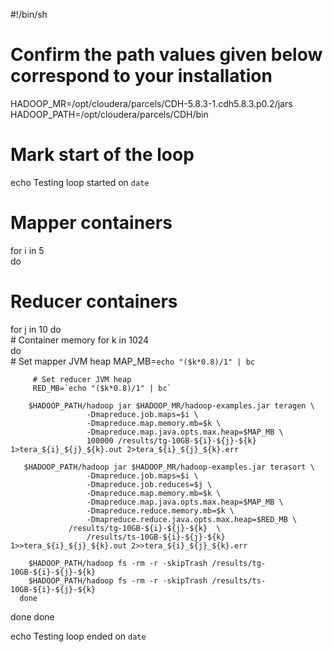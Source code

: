 #!/bin/sh
# Confirm the path values given below correspond to your installation

HADOOP_MR=/opt/cloudera/parcels/CDH-5.8.3-1.cdh5.8.3.p0.2/jars
HADOOP_PATH=/opt/cloudera/parcels/CDH/bin

# Mark start of the loop
echo Testing loop started on `date`

# Mapper containers
for i in 5    
do
   # Reducer containers
   for j in 10
   do                 
      # Container memory
      for k in 1024  
      do                         
         # Set mapper JVM heap
         MAP_MB=`echo "($k*0.8)/1" | bc`

         # Set reducer JVM heap
         RED_MB=`echo "($k*0.8)/1" | bc`

        $HADOOP_PATH/hadoop jar $HADOOP_MR/hadoop-examples.jar teragen \
                     -Dmapreduce.job.maps=$i \
                     -Dmapreduce.map.memory.mb=$k \
                     -Dmapreduce.map.java.opts.max.heap=$MAP_MB \
                     100000 /results/tg-10GB-${i}-${j}-${k} 1>tera_${i}_${j}_${k}.out 2>tera_${i}_${j}_${k}.err                       

       $HADOOP_PATH/hadoop jar $HADOOP_MR/hadoop-examples.jar terasort \
                     -Dmapreduce.job.maps=$i \
                     -Dmapreduce.job.reduces=$j \
                     -Dmapreduce.map.memory.mb=$k \
                     -Dmapreduce.map.java.opts.max.heap=$MAP_MB \
                     -Dmapreduce.reduce.memory.mb=$k \
                     -Dmapreduce.reduce.java.opts.max.heap=$RED_MB \
	             /results/tg-10GB-${i}-${j}-${k}  \
                     /results/ts-10GB-${i}-${j}-${k} 1>>tera_${i}_${j}_${k}.out 2>>tera_${i}_${j}_${k}.err                         

        $HADOOP_PATH/hadoop fs -rm -r -skipTrash /results/tg-10GB-${i}-${j}-${k}                         
        $HADOOP_PATH/hadoop fs -rm -r -skipTrash /results/ts-10GB-${i}-${j}-${k}                 
      done
   done
done

echo Testing loop ended on `date`

